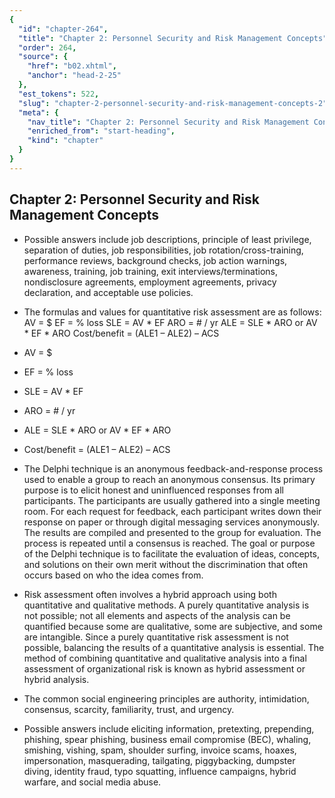 ```yaml
---
{
  "id": "chapter-264",
  "title": "Chapter 2: Personnel Security and Risk Management Concepts",
  "order": 264,
  "source": {
    "href": "b02.xhtml",
    "anchor": "head-2-25"
  },
  "est_tokens": 522,
  "slug": "chapter-2-personnel-security-and-risk-management-concepts-2",
  "meta": {
    "nav_title": "Chapter 2: Personnel Security and Risk Management Concepts",
    "enriched_from": "start-heading",
    "kind": "chapter"
  }
}
---
```

## Chapter 2: Personnel Security and Risk Management Concepts

- Possible answers include job descriptions, principle of least privilege, separation of duties, job responsibilities, job rotation/cross-training, performance reviews, background checks, job action warnings, awareness, training, job training, exit interviews/terminations, nondisclosure agreements, employment agreements, privacy declaration, and acceptable use policies.

- The formulas and values for quantitative risk assessment are as follows: AV = $ EF = % loss SLE = AV * EF ARO = # / yr ALE = SLE * ARO or AV * EF * ARO Cost/benefit = (ALE1 – ALE2) – ACS

- AV = $

- EF = % loss

- SLE = AV * EF

- ARO = # / yr

- ALE = SLE * ARO or AV * EF * ARO

- Cost/benefit = (ALE1 – ALE2) – ACS

- The Delphi technique is an anonymous feedback-and-response process used to enable a group to reach an anonymous consensus. Its primary purpose is to elicit honest and uninfluenced responses from all participants. The participants are usually gathered into a single meeting room. For each request for feedback, each participant writes down their response on paper or through digital messaging services anonymously. The results are compiled and presented to the group for evaluation. The process is repeated until a consensus is reached. The goal or purpose of the Delphi technique is to facilitate the evaluation of ideas, concepts, and solutions on their own merit without the discrimination that often occurs based on who the idea comes from.

- Risk assessment often involves a hybrid approach using both quantitative and qualitative methods. A purely quantitative analysis is not possible; not all elements and aspects of the analysis can be quantified because some are qualitative, some are subjective, and some are intangible. Since a purely quantitative risk assessment is not possible, balancing the results of a quantitative analysis is essential. The method of combining quantitative and qualitative analysis into a final assessment of organizational risk is known as hybrid assessment or hybrid analysis.

- The common social engineering principles are authority, intimidation, consensus, scarcity, familiarity, trust, and urgency.

- Possible answers include eliciting information, pretexting, prepending, phishing, spear phishing, business email compromise (BEC), whaling, smishing, vishing, spam, shoulder surfing, invoice scams, hoaxes, impersonation, masquerading, tailgating, piggybacking, dumpster diving, identity fraud, typo squatting, influence campaigns, hybrid warfare, and social media abuse.
